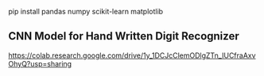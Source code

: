 pip install pandas numpy scikit-learn matplotlib

## CNN Model for Hand Written Digit Recognizer

https://colab.research.google.com/drive/1y_1DCJcClemODlgZTn_IUCfraAxvOhyQ?usp=sharing
